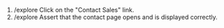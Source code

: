 1. /explore Click on the "Contact Sales" link.
2. /explore Assert that the contact page opens and is displayed correctly.